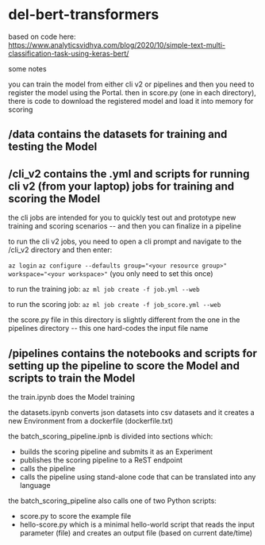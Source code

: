 # del-bert-transformers

based on code here:  https://www.analyticsvidhya.com/blog/2020/10/simple-text-multi-classification-task-using-keras-bert/

some notes

you can train the model from either cli v2 or pipelines and then you need to register the model using the Portal.  then in score.py (one in each directory), 
there is code to download the registered model and load it into memory for scoring

## /data contains the datasets for training and testing the Model


## /cli_v2 contains the .yml and scripts for running cli v2 (from your laptop) jobs for training and scoring the Model

the cli jobs are intended for you to quickly test out and prototype new training and scoring scenarios -- and then you can finalize in a pipeline

to run the cli v2 jobs, you need to open a cli prompt and navigate to the /cli_v2 directory and then enter:

`az login`
`az configure --defaults group="<your resource group>" workspace="<your workspace>"`           (you only need to set this once)

to run the training job:
`az ml job create -f job.yml --web`

to run the scoring job:
`az ml job create -f job_score.yml --web`

the score.py file in this directory is slightly different from the one in the pipelines directory -- this one hard-codes the input file name


## /pipelines contains the notebooks and scripts for setting up the pipeline to score the Model and scripts to train the Model

the train.ipynb does the Model training 

the datasets.ipynb converts json datasets into csv datasets and it creates a new Environment from a dockerfile (dockerfile.txt)

the batch_scoring_pipeline.ipnb is divided into sections which:
* builds the scoring pipeline and submits it as an Experiment
* publishes the scoring pipeline to a ReST endpoint
* calls the pipeline
* calls the pipeline using stand-alone code that can be translated into any language

the batch_scoring_pipeline also calls one of two Python scripts:
* score.py to score the example file
* hello-score.py which is a minimal hello-world script that reads the input parameter (file) and creates an output file (based on current date/time)

